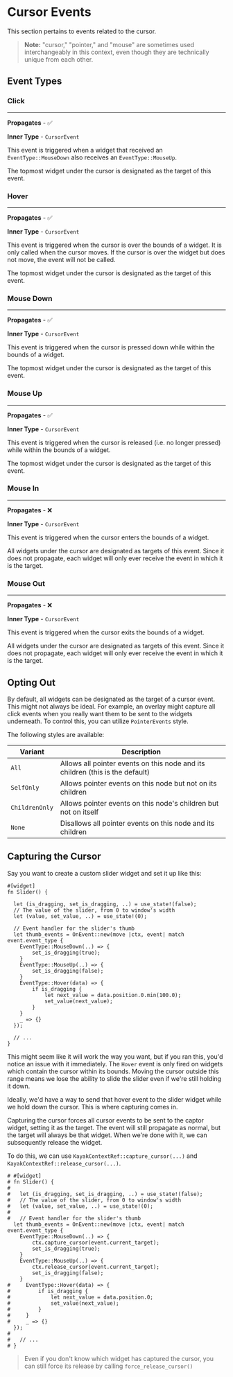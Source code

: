 # Cursor Events

This section pertains to events related to the cursor.

>  **Note:** "cursor," "pointer," and "mouse" are sometimes used interchangeably in this context, even though they are technically unique from each other.

## Event Types

### Click

---

**Propagates** - ✅

**Inner Type** - `CursorEvent`

This event is triggered when a widget that received an `EventType::MouseDown` also receives an `EventType::MouseUp`. 

The topmost widget under the cursor is designated as the target of this event.

### Hover

---

**Propagates** - ✅

**Inner Type** - `CursorEvent`

This event is triggered when the cursor is over the bounds of a widget. It is only called when the cursor moves. If the cursor is over the widget but does not move, the event will not be called.

The topmost widget under the cursor is designated as the target of this event.

### Mouse Down

---

**Propagates** - ✅

**Inner Type** - `CursorEvent`

This event is triggered when the cursor is pressed down while within the bounds of a widget.

The topmost widget under the cursor is designated as the target of this event.

### Mouse Up

---

**Propagates** - ✅

**Inner Type** - `CursorEvent`

This event is triggered when the cursor is released (i.e. no longer pressed) while within the bounds of a widget.

The topmost widget under the cursor is designated as the target of this event.

### Mouse In

---

**Propagates** - ❌

**Inner Type** - `CursorEvent`

This event is triggered when the cursor enters the bounds of a widget.

All widgets under the cursor are designated as targets of this event. Since it does not propagate, each widget will only ever receive the event in which it is the target.

### Mouse Out

---

**Propagates** - ❌

**Inner Type** - `CursorEvent`

This event is triggered when the cursor exits the bounds of a widget.

All widgets under the cursor are designated as targets of this event. Since it does not propagate, each widget will only ever receive the event in which it is the target.

## Opting Out

By default, all widgets can be designated as the target of a cursor event. This might not always be ideal. For example, an overlay might capture all click events when you really want them to be sent to the widgets underneath. To control this, you can utilize `PointerEvents` style.

The following styles are available:

| Variant        | Description                                                  |
| -------------- | ------------------------------------------------------------ |
| `All`          | Allows all pointer events on this node and its children (this is the default) |
| `SelfOnly`     | Allows pointer events on this node but not on its children   |
| `ChildrenOnly` | Allows pointer events on this node's children but not on itself |
| `None`         | Disallows all pointer events on this node and its children   |

## Capturing the Cursor

Say you want to create a custom slider widget and set it up like this:

```rust,noplayground
#[widget]
fn Slider() {

  let (is_dragging, set_is_dragging, ..) = use_state!(false);
  // The value of the slider, from 0 to window's width
  let (value, set_value, ..) = use_state!(0);
  
  // Event handler for the slider's thumb
  let thumb_events = OnEvent::new(move |ctx, event| match event.event_type {
    EventType::MouseDown(..) => {
        set_is_dragging(true);
    }
    EventType::MouseUp(..) => {
        set_is_dragging(false);
    }
    EventType::Hover(data) => {
        if is_dragging {
            let next_value = data.position.0.min(100.0);
            set_value(next_value);
        }
    }
    _ => {}
  });

  // ...
}
```

This might seem like it will work the way you want, but if you ran this, you'd notice an issue with it immediately. The `Hover` event is only fired on widgets which contain the cursor within its bounds. Moving the cursor outside this range means we lose the ability to slide the slider even if we're still holding it down.

Ideally, we'd have a way to send that hover event to the slider widget while we hold down the cursor. This is where capturing comes in.

Capturing the cursor forces all cursor events to be sent to the captor widget, setting it as the target. The event will still propagate as normal, but the target will always be that widget. When we're done with it, we can subsequently release the widget.

To do this, we can use `KayakContextRef::capture_cursor(...)` and `KayakContextRef::release_cursor(...)`.

```rust,noplayground
# #[widget]
# fn Slider() {
# 
#   let (is_dragging, set_is_dragging, ..) = use_state!(false);
#   // The value of the slider, from 0 to window's width
#   let (value, set_value, ..) = use_state!(0);
#   
#   // Event handler for the slider's thumb
  let thumb_events = OnEvent::new(move |ctx, event| match event.event_type {
    EventType::MouseDown(..) => {
        ctx.capture_cursor(event.current_target);
        set_is_dragging(true);
    }
    EventType::MouseUp(..) => {
        ctx.release_cursor(event.current_target);
        set_is_dragging(false);
    }
#     EventType::Hover(data) => {
#         if is_dragging {
#             let next_value = data.position.0;
#             set_value(next_value);
#         }
#     }
#     _ => {}
  });
# 
#   // ...
# }
```



> Even if you don't know which widget has captured the cursor, you can still force its release by calling `force_release_cursor()`
